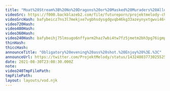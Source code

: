 ```yaml
---
title: "Moat%20Stream%3B%20No%20Dragons%20or%20Masked%20Muraders%20Allowed%21"
videoSrc: https://f000.backblazeb2.com/file/futureporn/projektmelody-chaturbate-2021-08-30.mp4
videoSrcHash: bafybeicz7ns3l7mekjxe7vgbhsdysgdgvqb46kg33azeynyxtgwvi46v34?filename=projektmelody-chaturbate-20210830T230830Z-source.mp4
video720Hash: 
video480Hash: 
video360Hash: 
video240Hash: bafybeihj75lmsugo6nffyarm2haz7wbi4tw7fz5jmetm2bh3pg76igmpwq?filename=projektmelody-chaturbate-20210830T230830Z-240p.mp4
thinHash: 
thiccHash: 
announceTitle: "Obligatory%20evening%20ass%20shot.%20Enjoy%20%3E.%3C"
announceUrl: https://twitter.com/ProjektMelody/status/1432480377302552587
date: 2021-08-30T23:08:30.000Z
note: 
video240TmpFilePath: 
tmpFilePath: 
layout: layouts/vod.njk
---
```

